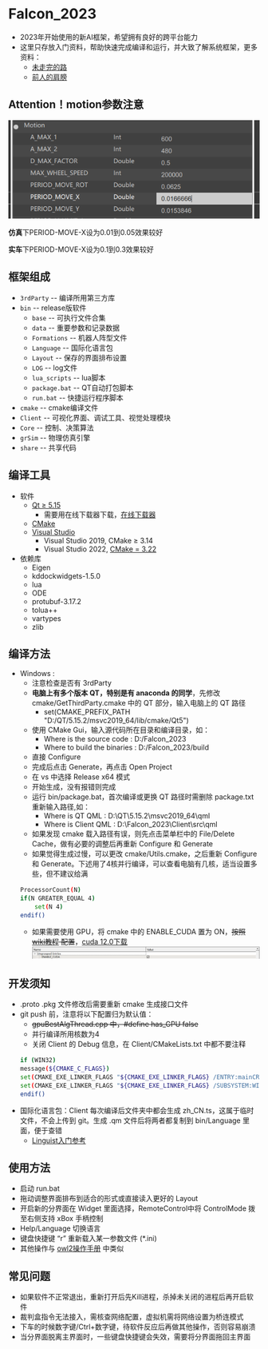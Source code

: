 # Falcon_2023

- 2023年开始使用的新AI框架，希望拥有良好的跨平台能力
- 这里只存放入门资料，帮助快速完成编译和运行，并大致了解系统框架，更多资料：
	- [未走完的路](./TODO.md)
	- [前人的肩膀](./Document.md)

## Attention！motion参数注意

![Motion](./wiki/Motion.png)

**仿真**下PERIOD-MOVE-X设为0.01到0.05效果较好

**实车**下PERIOD-MOVE-X设为0.1到0.3效果较好



## 框架组成

- `3rdParty` -- 编译所用第三方库
- `bin` -- release版软件
	- `base` -- 可执行文件合集
	- `data` -- 重要参数和记录数据
	- `Formations` -- 机器人阵型文件
	- `Language` -- 国际化语言包
	- `Layout` -- 保存的界面排布设置
	- `LOG` -- log文件
	- `lua_scripts` -- lua脚本
	- `package.bat` -- QT自动打包脚本
	- `run.bat` -- 快捷运行程序脚本
- `cmake` -- cmake编译文件
- `Client` -- 可视化界面、调试工具、视觉处理模块
- `Core` -- 控制、决策算法
- `grSim` -- 物理仿真引擎
- `share` -- 共享代码

## 编译工具

- 软件
	- [Qt ≥ 5.15](https://www.qt.io/)
		- 需要用在线下载器下载，[在线下载器](https://jbox.sjtu.edu.cn/l/q1w86N)
	- [CMake](https://cmake.org/download/)
	- [Visual Studio](https://visualstudio.microsoft.com/zh-hans/?rr=https://www.microsoft.com/zh-cn/)
		- Visual Studio 2019, CMake ≥ 3.14
		- Visual Studio 2022, [CMake = 3.22](https://github.com/Kitware/CMake/releases/download/v3.22.0/cmake-3.22.0-windows-x86_64.msi)
- 依赖库
	- Eigen
	- kddockwidgets-1.5.0
	- lua
	- ODE
	- protubuf-3.17.2
	- tolua++
	- vartypes
	- zlib
	
## 编译方法
<!--
- Ubuntu(未尝试) : 具体编译方法见B站，搜索"Rocos环境配置",最后再加上下载Vartypes、KDDockWidgets
```bash
$ cd /tmp
$ git clone https://github.com/jpfeltracco/vartypes.git
$ cd vartypes
$ mkdir build
$ cd build
$ cmake ..
$ make
$ sudo make install
```
-->
- Windows : 
	- 注意检查是否有 3rdParty
	- **电脑上有多个版本 QT，特别是有 anaconda 的同学**，先修改 cmake/GetThirdParty.cmake 中的 QT 部分，输入电脑上的 QT 路径
		- set(CMAKE_PREFIX_PATH "D:/QT/5.15.2/msvc2019_64/lib/cmake/Qt5") 
	- 使用 CMake Gui，输入源代码所在目录和编译目录，如：
		- Where is the source code : D:/Falcon_2023
		- Where to build the binaries : D:/Falcon_2023/build
	- 直接 Configure
	- 完成后点击 Generate，再点击 Open Project
	- 在 vs 中选择 Release x64 模式
	- 开始生成，没有报错则完成
	- 运行 bin/package.bat，首次编译或更换 QT 路径时需删除 package.txt 重新输入路径,如：
		- Where is QT QML : D:\QT\5.15.2\msvc2019_64\qml
   		- Where is Client QML : D:\Falcon_2023\Client\src\qml
	- 如果发现 cmake 载入路径有误，则先点击菜单栏中的 File/Delete Cache，做有必要的调整后再重新 Configure 和 Generate
	- 如果觉得生成过慢，可以更改 cmake/Utils.cmake，之后重新 Configure 和 Generate。下述用了4核并行编译，可以查看电脑有几核，适当设置多些，但不建议给满
	```bash
	ProcessorCount(N)
    if(N GREATER_EQUAL 4)
    	set(N 4)
    endif()
    ```
	- 如果需要使用 GPU，将 cmake 中的 ENABLE_CUDA 置为 ON，~~按照 [wiki教程](https://gitlab.com/src-ssl/src/-/wikis/Algorithm/加入cuda的falcon编译) 配置~~，[cuda 12.0下载](https://jbox.sjtu.edu.cn/l/I1f4um)
	![ENABLE_CUDA](wiki/ENABLE_CUDA.png)

## 开发须知

- .proto .pkg 文件修改后需要重新 cmake 生成接口文件
- git push 前，注意将以下配置归为默认值：
	- ~~gpuBestAlgThread.cpp 中，#define has_GPU false~~
	- 并行编译所用核数为4
	- 关闭 Client 的 Debug 信息，在 Client/CMakeLists.txt 中都不要注释
	```bash
	if (WIN32)
    message(${CMAKE_C_FLAGS})
    set(CMAKE_EXE_LINKER_FLAGS "${CMAKE_EXE_LINKER_FLAGS} /ENTRY:mainCRTStartup")
    set(CMAKE_EXE_LINKER_FLAGS "${CMAKE_EXE_LINKER_FLAGS} /SUBSYSTEM:WINDOWS")
	endif()
	```
- 国际化语言包：Client 每次编译后文件夹中都会生成 zh_CN.ts，这属于临时文件，不会上传到 git。生成 .qm 文件后将两者都复制到 bin/Language 里面，便于查错
  - [Linguist入门参考](https://gitlab.com/src-ssl/src/-/wikis/Software/Qt%E5%A4%9A%E8%AF%AD%E8%A8%80%E5%88%87%E6%8D%A2%E7%9A%84%E5%AE%9E%E7%8E%B0)

## 使用方法

- 启动 run.bat
- 拖动调整界面排布到适合的形式或直接读入更好的 Layout
- 开启新的分界面在 Widget 里面选择，RemoteControl中将 ControlMode 拨至右侧支持 xBox 手柄控制
- Help/Language 切换语言
- 键盘快捷键 “r” 重新载入某一参数文件 (*.ini)
- 其他操作与 [owl2操作手册](https://gitlab.com/src-ssl/src/-/wikis/Software/owl2操作手册) 中类似

## 常见问题

- 如果软件不正常退出，重新打开后先Kill进程，杀掉未关闭的进程后再开启软件
- 裁判盒指令无法接入，需核查网络配置，虚拟机需将网络设置为桥连模式
- 下车的时候数字键/Ctrl+数字键，待软件反应后再做其他操作，否则容易崩溃
- 当分界面脱离主界面时，一些键盘快捷键会失效，需要将分界面拖回主界面
